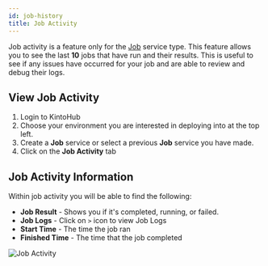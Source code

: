 ```yaml
---
id: job-history
title: Job Activity
---
```


Job activity is a feature only for the [Job](../service-types/types-job.md) service type.
This feature allows you to see the last **10** jobs that have run and their results.
This is useful to see if any issues have occurred for your job and are able to review and debug their logs.

## View Job Activity

1. Login to KintoHub
2. Choose your environment you are interested in deploying into at the top left.
3. Create a **Job** service or select a previous **Job** service you have made.
4. Click on the **Job Activity** tab

## Job Activity Information

Within job activity you will be able to find the following:

- **Job Result** - Shows you if it's completed, running, or failed.
- **Job Logs** - Click on `>` icon to view Job Logs
- **Start Time** - The time the job ran
- **Finished Time** - The time that the job completed

![Job Activity](/img/features/job-activity.png)

